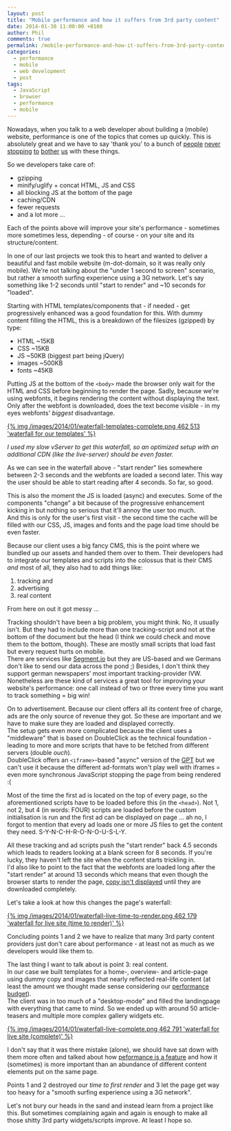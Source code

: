 ```yaml
---
layout: post
title: "Mobile performance and how it suffers from 3rd party content"
date: 2014-01-30 11:00:00 +0100
author: Phil
comments: true
permalink: /mobile-performance-and-how-it-suffers-from-3rd-party-content
categories:
  - performance
  - mobile
  - web development
  - post
tags:
  - JavaScript
  - browser
  - performance
  - mobile
---
```

Nowadays, when you talk to a web developer about building a (mobile) website,
performance is one of the topics that comes up quickly. This is absolutely great
and we have to say 'thank you' to a bunch of [people][1] [never][2]
[stopping][3] [to][4] [bother][5] [us][6] with these things.

So we developers take care of:

- gzipping
- minify/uglify + concat HTML, JS and CSS
- all blocking JS at the bottom of the page
- caching/CDN
- fewer requests
- and a lot more ...

Each of the points above will improve your site's performance - sometimes more
sometimes less, depending - of course - on your site and its structure/content.

In one of our last projects we took this to heart and wanted to deliver a
beautiful and fast mobile website (m-dot-domain, so it was really only mobile).
We're not talking about the "under 1 second to screen" scenario, but rather a
smooth surfing experience using a 3G network. Let's say something like 1-2
seconds until "start to render" and ~10 seconds for "loaded".

Starting with HTML templates/components that - if needed - get progressively 
enhanced was a good foundation for this. With dummy content filling the HTML, 
this is a breakdown of the filesizes (gzipped) by type:

- HTML ~15KB
- CSS ~15KB
- JS ~50KB (biggest part being jQuery)
- images ~500KB
- fonts ~45KB

Putting JS at the bottom of the `<body>` made the browser only wait for the HTML
and CSS before beginning to render the page. Sadly, because we're using
webfonts, it begins rendering the content without displaying the text. Only 
after the webfont is downloaded, does the text become visible - in my eyes
webfonts' *biggest* disadvantage.

[{% img /images/2014/01/waterfall-templates-complete.png 462 513 'waterfall for our templates' %}][11]

*I used my slow vServer to get this waterfall, so an optimized setup with an 
additional CDN (like the live-server) should be even faster.*

As we can see in the waterfall above - "start render" lies somewhere between 2-3 
seconds and the webfonts are loaded a second later. This way the user should be
able to start reading after 4 seconds. So far, so good.

This is also the moment the JS is loaded (async) and executes. Some of the
components "change" a bit because of the progressive enhancement kicking in but
nothing so serious that it'll annoy the user too much.  
And this is only for the user's first visit - the second time the cache will be
filled with our CSS, JS, images and fonts and the page load time should be even
faster.

Because our client uses a big fancy CMS, this is the point where we bundled up
our assets and handed them over to them. Their developers had to integrate our
templates and scripts into the colossus that is their CMS *and* most of all, 
they also had to add things like:

1. tracking and
2. advertising
3. real content

From here on out it got messy ...

Tracking shouldn't have been a big problem, you might think. No, it usually isn't. 
But they had to include more than one tracking-script and not at the bottom of 
the document but the head (I think we could check and move them to the bottom, 
though). These are mostly small scripts that load fast but every request hurts
on mobile.  
There are services like [Segment.io][7] but they are US-based
and we Germans don't like to send our data across the pond ;) Besides, I don't
think they support german newspapers' most important tracking-provider IVW.  
Nonetheless are these kind of services a great tool for improving your website's
performance: one call instead of two or three every time you want to track
something = big win!

On to advertisement. Because our client offers all its content free of charge,
ads are the only source of revenue they got. So these are important and we have
to make sure they are loaded and displayed correctly.  
The setup gets even more complicated because the client uses a "middleware" that
is based on DoubleClick as the technical foundation - leading to more and more 
scripts that have to be fetched from different servers (double *ouch*).  
DoubleClick offers an `<iframe>`-based "async" version of the [GPT][8] but we 
can't use it because the different ad-formats won't play well with iframes = 
even more synchronous JavaScript stopping the page from being rendered :(

Most of the time the first ad is located on the top of every page, so the aforementioned
scripts have to be loaded before this (in the `<head>`). Not 1, not 2, 
but 4 (in words: FOUR) scripts are loaded before the custom initialisation is 
run and the first ad can be displayed on page ... ah no, I forgot to mention 
that every ad loads one or more JS files to get the content they
need. <nobr>S-Y-N-C-H-R-O-N-O-U-S-L-Y.</nobr>

All these tracking and ad scripts push the "start render" back 4.5 seconds which
leads to readers looking at a blank screen for 8 seconds. If you're
lucky, they haven't left the site when the content starts trickling in.  
I'd also like to point to the fact that the webfonts are loaded long after the
"start render" at around 13 seconds which means that even though the browser 
starts to render the page, [copy isn't displayed][14] until they are downloaded 
completely.

Let's take a look at how this changes the page's waterfall:

[{% img /images/2014/01/waterfall-live-time-to-render.png 462 179 'waterfall for live site (time to render)' %}][12]

Concluding points 1 and 2 we have to realize that many 3rd party content 
providers just don't care about performance - at least not as much as we 
developers would like them to.

The last thing I want to talk about is point 3: real content.  
In our case we built templates for a home-, overview- and article-page using
dummy copy and images that nearly reflected real-life content (at least the 
amount we thought made sense considering our [performance budget][9]).  
The client was in too much of a "desktop-mode" and filled the landingpage with
everything that came to mind. So we ended up with around 50 article-teasers and 
multiple more complex gallery widgets etc.

[{% img /images/2014/01/waterfall-live-complete.png 462 791 'waterfall for live site (complete)' %}][13]

I don't say that it was there mistake (alone), we should have sat down with them 
more often and talked about how [peformance is a feature][10] and how it
(sometimes) is more important than an abundance of different content elements
put on the same page.

Points 1 and 2 destroyed our *time to first render* and 3 let the page get 
way too heavy for a "smooth surfing experience using a 3G network".

Let's not bury our heads in the sand and instead learn from a project like this.
But sometimes complaining again and again is enough to make all those shitty 3rd 
party widgets/scripts improve. At least I hope so.


  [1]: https://twitter.com/Souders
  [2]: https://twitter.com/stoyanstefanov
  [3]: https://twitter.com/jaffathecake
  [4]: https://twitter.com/guypod
  [5]: https://twitter.com/aerotwist
  [6]: https://twitter.com/jonathanklein
  [7]: https://segment.io/
  [8]: https://support.google.com/dfp_sb/answer/1649768?hl=en
  [9]: http://timkadlec.com/2013/01/setting-a-performance-budget/
  [10]: http://bradfrostweb.com/blog/post/performance-as-design/
  [11]: /images/2014/01/waterfall-templates-complete.png
  [12]: /images/2014/01/waterfall-live-time-to-render.png
  [13]: /images/2014/01/waterfall-live-complete.png
  [14]: https://twitter.com/jaffathecake/status/425629232543186944